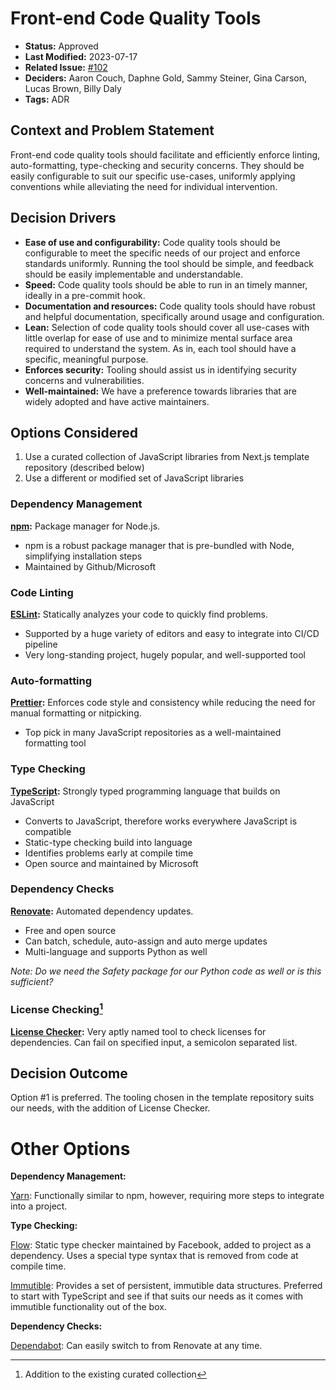 # Front-end Code Quality Tools

- **Status:** Approved <!-- REQUIRED -->
- **Last Modified:** 2023-07-17 <!-- REQUIRED -->
- **Related Issue:** [#102](https://github.com/HHS/grants-equity/issues/102) <!-- RECOMMENDED -->
- **Deciders:** Aaron Couch, Daphne Gold, Sammy Steiner, Gina Carson, Lucas Brown, Billy Daly <!-- REQUIRED -->
- **Tags:** ADR <!-- OPTIONAL -->

## Context and Problem Statement

Front-end code quality tools should facilitate and efficiently enforce linting, auto-formatting, type-checking and security concerns. They should be easily configurable to suit our specific use-cases, uniformly applying conventions while alleviating the need for individual intervention.

## Decision Drivers <!-- RECOMMENDED -->

- **Ease of use and configurability:** Code quality tools should be configurable to meet the specific needs of our project and enforce standards uniformly. Running the tool should be simple, and feedback should be easily implementable and understandable.
- **Speed:** Code quality tools should be able to run in an timely manner, ideally in a pre-commit hook.
- **Documentation and resources:** Code quality tools should have robust and helpful documentation, specifically around usage and configuration.
- **Lean:** Selection of code quality tools should cover all use-cases with little overlap for ease of use and to minimize mental surface area required to understand the system. As in, each tool should have a specific, meaningful purpose.
- **Enforces security:** Tooling should assist us in identifying security concerns and vulnerabilities.
- **Well-maintained:** We have a preference towards libraries that are widely adopted and have active maintainers.

## Options Considered

1. Use a curated collection of JavaScript libraries from Next.js template repository (described below)
2. Use a different or modified set of JavaScript libraries

### Dependency Management

**[npm](https://www.npmjs.com/):** Package manager for Node.js.
- npm is a robust package manager that is pre-bundled with Node, simplifying installation steps
- Maintained by Github/Microsoft

### Code Linting

**[ESLint](https://eslint.org/):** Statically analyzes your code to quickly find problems.
- Supported by a huge variety of editors and easy to integrate into CI/CD pipeline
- Very long-standing project, hugely popular, and well-supported tool

### Auto-formatting

**[Prettier](https://prettier.io/):** Enforces code style and consistency while reducing the need for manual formatting or nitpicking.
- Top pick in many JavaScript repositories as a well-maintained formatting tool

### Type Checking

**[TypeScript](https://www.typescriptlang.org/):** Strongly typed programming language that builds on JavaScript
- Converts to JavaScript, therefore works everywhere JavaScript is compatible
- Static-type checking build into language
- Identifies problems early at compile time
- Open source and maintained by Microsoft

### Dependency Checks

**[Renovate](https://docs.renovatebot.com/):** Automated dependency updates.
- Free and open source
- Can batch, schedule, auto-assign and auto merge updates
- Multi-language and supports Python as well

*Note: Do we need the Safety package for our Python code as well or is this sufficient?*

### License Checking[^*]
**[License Checker](https://www.npmjs.com/package/license-checker):** Very aptly named tool to check licenses for dependencies. Can fail on specified input, a semicolon separated list.

## Decision Outcome <!-- REQUIRED -->

Option #1 is preferred. The tooling chosen in the template repository suits our needs, with the addition of License Checker.

# Other Options

**Dependency Management:**

[Yarn](https://yarnpkg.com/): Functionally similar to npm, however, requiring more steps to integrate into a project.

**Type Checking:**

[Flow](https://flow.org/): Static type checker maintained by Facebook, added to project as a dependency. Uses a special type syntax that is removed from code at compile time.

[Immutible](https://immutable-js.com/): Provides a set of persistent, immutible data structures. Preferred to start with TypeScript and see if that suits our needs as it comes with immutible functionality out of the box.

**Dependency Checks:**

[Dependabot](https://github.com/dependabot): Can easily switch to from Renovate at any time.

[^*]: Addition to the existing curated collection

